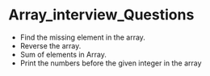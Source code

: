 # Array_interview_Questions
* Find the missing element in the array.
* Reverse the array.
* Sum of elements in Array.
* Print the numbers before the given integer in the array
